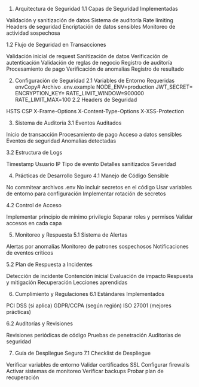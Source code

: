 1. Arquitectura de Seguridad
1.1 Capas de Seguridad Implementadas

Validación y sanitización de datos
Sistema de auditoría
Rate limiting
Headers de seguridad
Encriptación de datos sensibles
Monitoreo de actividad sospechosa

1.2 Flujo de Seguridad en Transacciones

Validación inicial de request
Sanitización de datos
Verificación de autenticación
Validación de reglas de negocio
Registro de auditoría
Procesamiento de pago
Verificación de anomalías
Registro de resultado

2. Configuración de Seguridad
2.1 Variables de Entorno Requeridas
envCopy# Archivo .env.example
NODE_ENV=production
JWT_SECRET=<secret-largo-y-complejo>
ENCRYPTION_KEY=<key-32-caracteres>
RATE_LIMIT_WINDOW=900000
RATE_LIMIT_MAX=100
2.2 Headers de Seguridad

HSTS
CSP
X-Frame-Options
X-Content-Type-Options
X-XSS-Protection

3. Sistema de Auditoría
3.1 Eventos Auditados

Inicio de transacción
Procesamiento de pago
Acceso a datos sensibles
Eventos de seguridad
Anomalías detectadas

3.2 Estructura de Logs

Timestamp
Usuario
IP
Tipo de evento
Detalles sanitizados
Severidad

4. Prácticas de Desarrollo Seguro
4.1 Manejo de Código Sensible

No commitear archivos .env
No incluir secretos en el código
Usar variables de entorno para configuración
Implementar rotación de secretos

4.2 Control de Acceso

Implementar principio de mínimo privilegio
Separar roles y permisos
Validar accesos en cada capa

5. Monitoreo y Respuesta
5.1 Sistema de Alertas

Alertas por anomalías
Monitoreo de patrones sospechosos
Notificaciones de eventos críticos

5.2 Plan de Respuesta a Incidentes

Detección de incidente
Contención inicial
Evaluación de impacto
Respuesta y mitigación
Recuperación
Lecciones aprendidas

6. Cumplimiento y Regulaciones
6.1 Estándares Implementados

PCI DSS (si aplica)
GDPR/CCPA (según región)
ISO 27001 (mejores prácticas)

6.2 Auditorías y Revisiones

Revisiones periódicas de código
Pruebas de penetración
Auditorías de seguridad

7. Guía de Despliegue Seguro
7.1 Checklist de Despliegue

 Verificar variables de entorno
 Validar certificados SSL
 Configurar firewalls
 Activar sistemas de monitoreo
 Verificar backups
 Probar plan de recuperación